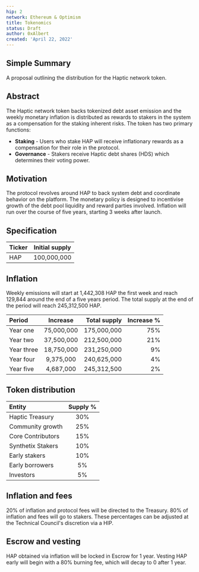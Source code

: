 ```yaml
---
hip: 2
network: Ethereum & Optimism
title: Tokenomics
status: Draft
author: 0xAlbert
created: 'April 22, 2022'
---
```


## **Simple Summary**
A proposal outlining the distribution for the Haptic network token.

## **Abstract**

The Haptic network token backs tokenized debt asset emission and the weekly monetary inflation is distributed as rewards to stakers in the system as a compensation for the staking inherent risks. The token has two primary functions:

* **Staking** - Users who stake HAP will receive inflationary rewards as a compensation for their role in the protocol. 
* **Governance** - Stakers receive Haptic debt shares (HDS) which determines their voting power.

## **Motivation**

The protocol revolves around HAP to back system debt and coordinate behavior on the platform. The monetary policy is designed to incentivise growth of the debt pool liquidity and reward parties involved. Inflation will run over the course of five years, starting 3 weeks after launch.  

## **Specification**



| Ticker      | Initial supply  | 
| :---        |    :----:   |    
| HAP         |100,000,000     |


## **Inflation**
Weekly emissions will start at 1,442,308 HAP the first week and reach 129,844 around the end of a five years period. 
The total supply at the end of the period will reach 245,312,500 HAP. 


| Period      | Increase | Total supply     |  Increase % |
| :---        |    :----:   |          ---: |          ---: |
| Year one      |75,000,000      |  175,000,000   |  75%  |
| Year two    | 37,500,000       |  212,500,000      | 21%   |
| Year three  |18,750,000        |  231,250,000      | 9%
| Year four   | 9,375,000        |  240,625,000      | 4%
| Year five   | 4,687,000        |  245,312,500      | 2%

## **Token distribution**


| Entity      | Supply % |
| :---        |    :----:   |
| Haptic Treasury   | 30%       |
| Community growth   | 25%        |
| Core Contributors  |15%        |
| Synthetix Stakers      |10%      |
| Early stakers | 10%         |
| Early borrowers | 5%        |
| Investors   | 5%        |



## **Inflation and fees**
20% of inflation and protocol fees will be directed to the Treasury. 80% of inflation and fees will go to stakers. These percentages can be adjusted at the Technical Council's discretion via a HIP.

## **Escrow and vesting**
HAP obtained via inflation will be locked in Escrow for 1 year. Vesting HAP early will begin with a 80% burning fee, which will decay to 0 after 1 year. 